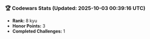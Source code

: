 ### 🏆 Codewars Stats (Updated: 2025-10-03 00:39:16 UTC)

- **Rank:** 8 kyu
- **Honor Points:** 3
- **Completed Challenges:** 1
